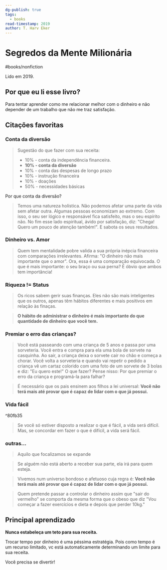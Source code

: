 ```yaml
---
dg-publish: true
tags:
  - books
read-timestamp: 2019
author: T. Harv Eker
---
```


# Segredos da Mente Milionária

#books/nonfiction 

Lido em 2019.

## Por que eu li esse livro?

Para tentar aprender como me relacionar melhor com o dinheiro e não depender de um trabalho que não me traz satisfação.

## Citações favoritas

### Conta da diversão

> Sugestão do que fazer com sua receita:
> - 10% - conta da independência financeira.
> - **10% - conta da diversão**
> - 10% - conta das despesas de longo prazo
> - 10% - instrução financeira
> - 10% - doações
> - 50% - necessidades básicas

Por que conta da diversão?

> Temos uma natureza holística. Não podemos afetar uma parte da vida sem afetar outra. Algumas pessoas economizam ao extremo. Com isso, o seu ser lógico e responsável fica satisfeito, mas o seu espírito não. No fim esse lado espiritual, ávido por satisfação, diz: "Chega! Quero um pouco de atenção também!". E sabota os seus resultados.

### Dinheiro vs. Amor

> Quem tem mentalidade pobre valida a sua própria inépcia financeira com comparações irrelevantes. Afirma: "O dinheiro não mais importante que o amor". Ora, essa é uma comparação equivocada. O que é mais importante: o seu braço ou sua perna? É óbvio que ambos tem importância!

### Riqueza != Status

> Os ricos sabem gerir suas finanças. Eles não são mais inteligentes que os outros, apenas têm hábitos diferentes e mais positivos em relação às finaças.

> **O hábito de administrar o dinheiro é mais importante do que quantidade de dinheiro que você tem.**

### Premiar o erro das crianças?

> Você está passeando com uma criança de 5 anos e passa por uma sorveteria. Você entra e compra para ela uma bola de sorvete na casquinha. Ao sair, a criança deixa o sorvete cair no chão e começa a chorar.
> Você volta a sorveteria e quando vai repetir o pedido a criança vê um cartaz colorido com uma foto de um sorvete de 3 bolas e diz:
> "Eu quero este!"
> O que fazer?
> Pense nisso: Por que premiar o erro da criança e programá-la para falhar?

> É necessário que os pais ensinem aos filhos a lei universal: **Você não terá mais até provar que é capaz de lidar com o que já possui.**

### Vida fácil

^80fb35

> Se você só estiver disposto a realizar o que é fácil, a vida será difícil. Mas, se concordar em fazer o que é difícil, a vida será fácil.


### outras...

> Aquilo que focalizamos se expande

> Se alguém não está aberto a receber sua parte, ela irá para quem esteja.

> Vivemos num universo bondoso e afetuoso cuja regra é: **Você não terá mais até provar que é capaz de lidar com o que já possui.**

> Quem pretende passar a controlar o dinheiro assim que "sair do vermelho" se comporta da mesma forma que o obeso que diz "Vou começar a fazer exercícios e dieta e depois que perder 10kg."



## Principal aprendizado

**Nunca estabeleça um teto para sua receita.**

Trocar tempo por dinheiro é uma péssima estratégia. Pois como tempo é um recurso limitado, vc está automaticamente determinando um limite para sua receita.

Você precisa se divertir!



